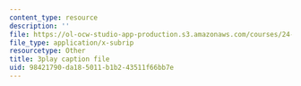 ```yaml
---
content_type: resource
description: ''
file: https://ol-ocw-studio-app-production.s3.amazonaws.com/courses/24-908-creole-languages-and-caribbean-identities-spring-2017/98421790da185011b1b243511f66bb7e_SRp9W3T_sHQ.vtt
file_type: application/x-subrip
resourcetype: Other
title: 3play caption file
uid: 98421790-da18-5011-b1b2-43511f66bb7e
---
```

